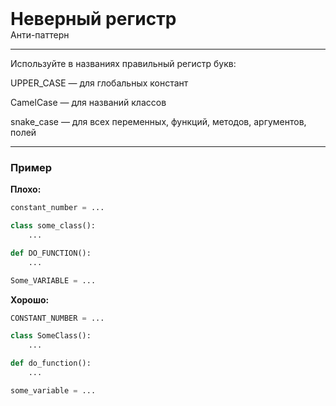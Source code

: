 
<div class="sticky-header">
  <div>
    <h1 style="margin: 0;">Неверный регистр</h1>
    <p style="margin: 0;">Анти-паттерн</p>
  </div>
</div>

***

Используйте в названиях правильный регистр букв:

UPPER_CASE — для глобальных констант

CamelCase — для названий классов

snake_case — для всех переменных, функций, методов, аргументов, полей

***

### Пример 

**Плохо:**
```python
constant_number = ...

class some_class():
    ...

def DO_FUNCTION():
    ...

Some_VARIABLE = ...
```
**Хорошо:**
```python
CONSTANT_NUMBER = ...

class SomeClass():
    ...

def do_function():
    ...

some_variable = ...
```

